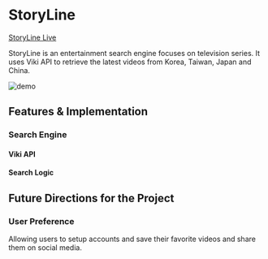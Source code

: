 # StoryLine

[StoryLine Live][link]

StoryLine is an entertainment search engine focuses on television series.
It uses Viki API to retrieve the latest videos from Korea, Taiwan, Japan
and China.

![demo](/doc/storyline_demo.png)

[link]: http://henryhsu.life/Drama-search/

## Features & Implementation

### Search Engine

#### Viki API

#### Search Logic

## Future Directions for the Project

### User Preference
  Allowing users to setup accounts and save their favorite videos and
  share them on social media.
